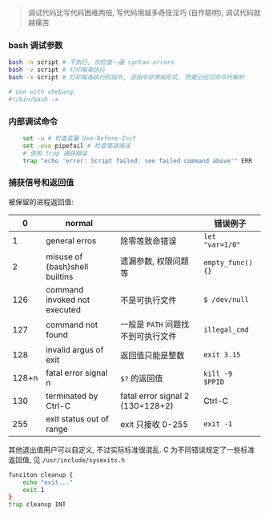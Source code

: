 > 调试代码比写代码困难两倍, 写代码用越多奇技淫巧 (自作聪明), 调试代码就越痛苦


### bash 调试参数

```bash
bash -n script # 不执行, 仅检查一遍 syntax errors
bash -v script # 打印每条执行
bash -x script # 打印每条执行的指令, 该指令非原始形式, 而是已经过命令行解析

# use with shebang:
#!/bin/bash -x
```

### 内部调试命令

```bash
	set -u # 检查变量 Use-Before-Init
	set -euo pipefail # 检查管道错误
	# 使用 trap 捕获错误
	trap "echo 'error: Script failed: see failed command above'" ERR 
```

### 捕获信号和返回值

被保留的进程返回值:

| 0     | normal                         |                                    | 错误例子              |
| ----- | ------------------------------ | ---------------------------------- | ----------------- |
| 1     | general erros                  | 除零等致命错误                     | `let "var=1/0"`   |
| 2     | misuse of (bash)shell builtins | 遗漏参数, 权限问题等               | `empty_func() {}` |
| 126   | command invoked not executed   | 不是可执行文件                     | `$ /dev/null`     |
| 127   | command not found              | 一般是 `PATH` 问题找不到可执行文件 | `illegal_cmd`     |
| 128   | invalid argus of exit          | 返回值只能是整数                   | `exit 3.15`       |
| 128+n | fatal error signal n           | `$?` 的返回值                      | `kill -9 $PPID`   |
| 130   | terminated by Ctrl-C           | fatal error signal 2 (130=128+2)   | Ctrl-C            |
| 255   | exit status out of range       | exit 只接收 0-255                  | `exit -1`                  |

其他退出值用户可以自定义, 不过实际标准很混乱. C 为不同错误规定了一些标准返回值, 见 `/usr/include/sysexits.h`

```bash
funciton cleanup {
	echo "exit..."
	exit 1
}
trap cleanup INT
```
